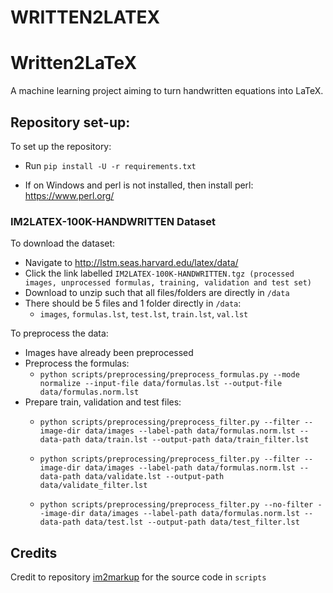 # WRITTEN2LATEX
# Written2LaTeX
A machine learning project aiming to turn handwritten equations into LaTeX.

## Repository set-up:

To set up the repository:
- Run `pip install -U -r requirements.txt`

- If on Windows and perl is not installed, then install perl: https://www.perl.org/


### IM2LATEX-100K-HANDWRITTEN Dataset

To download the dataset:
 - Navigate to http://lstm.seas.harvard.edu/latex/data/
 - Click the link labelled `IM2LATEX-100K-HANDWRITTEN.tgz (processed images, unprocessed formulas, training, validation and test set)`
 - Download to unzip such that all files/folders are directly in `/data`
- There should be 5 files and 1 folder directly in `/data`:
    -  `images`, `formulas.lst`, `test.lst`, `train.lst`, `val.lst`

To preprocess the data:
 - Images have already been preprocessed
 - Preprocess the formulas:
    - `python scripts/preprocessing/preprocess_formulas.py --mode normalize --input-file data/formulas.lst --output-file data/formulas.norm.lst`
 - Prepare train, validation and test files:
    - `python scripts/preprocessing/preprocess_filter.py --filter --image-dir data/images --label-path data/formulas.norm.lst --data-path data/train.lst --output-path data/train_filter.lst`

    - `python scripts/preprocessing/preprocess_filter.py --filter --image-dir data/images --label-path data/formulas.norm.lst --data-path data/validate.lst --output-path data/validate_filter.lst`

    - `python scripts/preprocessing/preprocess_filter.py --no-filter --image-dir data/images --label-path data/formulas.norm.lst --data-path data/test.lst --output-path data/test_filter.lst`


## Credits
Credit to repository [im2markup](https://github.com/harvardnlp/im2markup) for the source code in `scripts`
